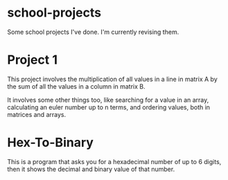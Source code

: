 # school-projects
Some school projects I've done. I'm currently revising them.

# Project 1
This project involves the multiplication of all values in a line in matrix A by the sum of all the values in a column in matrix B.

It involves some other things too, like searching for a value in an array, calculating an euler number up to n terms, and ordering values, both in matrices and arrays.

# Hex-To-Binary
This is a program that asks you for a hexadecimal number of up to 6 digits, then it shows the decimal and binary value of that number.
